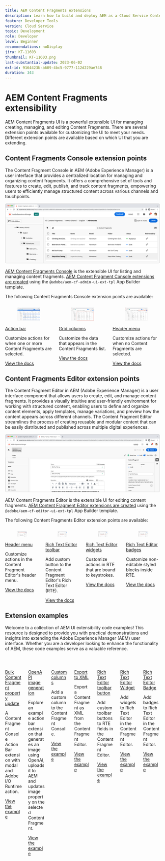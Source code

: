 ```yaml
---
title: AEM Content Fragments extensions
description: Learn how to build and deploy AEM as a Cloud Service Content Fragment extensions
feature: Developer Tools
version: Cloud Service
topic: Development
role: Developer
level: Beginner
recommendations: noDisplay
jira: KT-11603
thumbnail: KT-11603.png
last-substantial-update: 2023-06-02
exl-id: 9164423b-a609-4bc5-9777-112d229ae748
duration: 343
---
```

# AEM Content Fragments extensibility

AEM Content Fragments UI is a powerful extensible UI for managing creating, managing, and editing Content Fragments. There are several extension points available for customizing the UI to meet your needs. Different extension points are available based on which UI that you are extending.

## Content Fragments Console extension points

The Content Fragment Console in AEM (Adobe Experience Manager) is a user interface that provides a centralized location for managing and organizing content fragments. It offers a comprehensive set of tools and features to create, edit, publish, and track content fragments, empowering users to efficiently manage structured content across various channels and touchpoints.

![Content Fragments Console](./assets/overview/cfc.png)

[AEM Content Fragments Console](https://experienceleague.adobe.com/docs/experience-manager-cloud-service/content/sites/administering/content-fragments/content-fragments-console.html) is the extensible UI for listing and managing content fragments. [AEM Content Fragment Console extensions are created](https://developer.adobe.com/uix/docs/services/aem-cf-console-admin/code-generation) using the `@adobe/aem-cf-admin-ui-ext-tpl` App Builder template.

The following Content Fragments Console extension points are available:

<div class="columns is-multiline">
      <div class="column is-half-tablet is-half-desktop is-one-third-widescreen" aria-label="Action bar">
        <div class="card" style="height: 100%">
          <div class="card-image">
            <figure class="image is-16by9">
              <a href="https://developer.adobe.com/uix/docs/services/aem-cf-console-admin/api/action-bar/" title="Action bar" tabindex="-1" target="_blank" rel="referrer">
                <img class="is-bordered-r-small" src="./assets/overview/cfc-action-bar.png" alt="Action bar">
              </a>
            </figure>
          </div>
          <div class="card-content is-padded-small">
            <div class="content">
              <p class="headline is-size-6 has-text-weight-bold"><a href="https://developer.adobe.com/uix/docs/services/aem-cf-console-admin/api/action-bar/" title="Action bar" target="_blank" rel="referrer">Action bar</a></p>
              <p class="is-size-6">Customize actions for when one or more Content Fragments are selected.</p>
              <a href="https://developer.adobe.com/uix/docs/services/aem-cf-console-admin/api/action-bar/" class="spectrum-Button spectrum-Button--outline spectrum-Button--primary spectrum-Button--sizeM" target="_blank" rel="referrer">
                <span class="spectrum-Button-label has-no-wrap has-text-weight-bold">View the docs</span>
              </a>
            </div>
          </div>
        </div>
      </div>
  <div class="column is-half-tablet is-half-desktop is-one-third-widescreen" aria-label="Grid columns">
    <div class="card" style="height: 100%">
      <div class="card-image">
        <figure class="image is-16by9">
          <a href="https://developer.adobe.com/uix/docs/services/aem-cf-console-admin/api/grid-columns/" title="Grid columns" tabindex="-1" target="_blank" rel="referrer">
            <img class="is-bordered-r-small" src="./assets/overview/cfc-grid-columns.png" alt="Grid columns">
          </a>
        </figure>
      </div>
      <div class="card-content is-padded-small">
        <div class="content">
          <p class="headline is-size-6 has-text-weight-bold"><a href="https://developer.adobe.com/uix/docs/services/aem-cf-console-admin/api/grid-columns/" title="Grid columns" target="_blank" rel="referrer">Grid columns</a></p>
          <p class="is-size-6">Customize the data that appears in the Content Fragments list.</p>
          <a href="https://developer.adobe.com/uix/docs/services/aem-cf-console-admin/api/grid-columns/" class="spectrum-Button spectrum-Button--outline spectrum-Button--primary spectrum-Button--sizeM" target="_blank" rel="referrer">
            <span class="spectrum-Button-label has-no-wrap has-text-weight-bold">View the docs</span>
          </a>
        </div>
      </div>
    </div>
  </div>
  <div class="column is-half-tablet is-half-desktop is-one-third-widescreen" aria-label="Header menu">
    <div class="card" style="height: 100%">
      <div class="card-image">
        <figure class="image is-16by9">
          <a href="https://developer.adobe.com/uix/docs/services/aem-cf-console-admin/api/header-menu/" title="Header menu" tabindex="-1" target="_blank" rel="referrer">
            <img class="is-bordered-r-small" src="./assets/overview/cfc-header-menu.png" alt="Header menu">
          </a>
        </figure>
      </div>
      <div class="card-content is-padded-small">
        <div class="content">
          <p class="headline is-size-6 has-text-weight-bold"><a href="https://developer.adobe.com/uix/docs/services/aem-cf-console-admin/api/header-menu/" title="Header menu" target="_blank" rel="referrer">Header menu</a></p>
          <p class="is-size-6">Customize actions for when no Content Fragments are selected.</p>
          <a href="https://developer.adobe.com/uix/docs/services/aem-cf-console-admin/api/header-menu/" class="spectrum-Button spectrum-Button--outline spectrum-Button--primary spectrum-Button--sizeM" target="_blank" rel="referrer">
            <span class="spectrum-Button-label has-no-wrap has-text-weight-bold">View the docs</span>
          </a>
        </div>
      </div>
    </div>
  </div>  
</div>

## Content Fragments Editor extension points

The Content Fragment Editor in AEM (Adobe Experience Manager) is a user interface component that allows users to create, edit, and manage content fragments. It provides a visually intuitive and user-friendly environment for working with structured content, enabling users to define and organize content elements, apply templates, manage variations, and preview how the content appears across different channels. The Content Fragment Editor streamlines the process of creating reusable and modular content that can be easily distributed and published across multiple digital experiences.

![Content Fragments Editor](./assets/overview/cfe.png)

AEM Content Fragments Editor is the extensible UI for editing content fragments. [AEM Content Fragment Editor extensions are created](https://developer.adobe.com/uix/docs/services/aem-cf-editor/code-generation/) using the `@adobe/aem-cf-editor-ui-ext-tpl` App Builder template.

The following Content Fragments Editor extension points are available:

<div class="columns is-multiline">
    <div class="column is-half-tablet is-half-desktop is-one-third-widescreen" aria-label="Header menu">
      <div class="card" style="height: 100%">
        <div class="card-image">
          <figure class="image is-16by9">
            <a href="https://developer.adobe.com/uix/docs/services/aem-cf-editor/api/header-menu" title="Header menu" tabindex="-1" target="_blank" rel="referrer">
              <img class="is-bordered-r-small" src="./assets/overview/cfe-header-menu.png" alt="Header menu">
            </a>
          </figure>
        </div>
        <div class="card-content is-padded-small">
          <div class="content">
            <p class="headline is-size-6 has-text-weight-bold"><a href="https://developer.adobe.com/uix/docs/services/aem-cf-editor/api/header-menu/" title="Header menu" target="_blank" rel="referrer">Header menu</a></p>
            <p class="is-size-6">Customize actions in the Content Fragment Editor's header menu.</p>
            <a href="https://developer.adobe.com/uix/docs/services/aem-cf-editor/api/header-menu" class="spectrum-Button spectrum-Button--outline spectrum-Button--primary spectrum-Button--sizeM" target="_blank" rel="referrer">
              <span class="spectrum-Button-label has-no-wrap has-text-weight-bold">View the docs</span>
            </a>
          </div>
        </div>
      </div>
    </div>
  <div class="column is-half-tablet is-half-desktop is-one-third-widescreen" aria-label="Rich Text Editor toolbar">
    <div class="card" style="height: 100%">
      <div class="card-image">
        <figure class="image is-16by9">
          <a href="https://developer.adobe.com/uix/docs/services/aem-cf-editor/api/rte-toolbar/" title="Rich Text Editor toolbar" tabindex="-1" target="_blank" rel="referrer">
            <img class="is-bordered-r-small" src="./assets/overview/cfe-rte-toolbar.png" alt="Rich Text Editor toolbar">
          </a>
        </figure>
      </div>
      <div class="card-content is-padded-small">
        <div class="content">
          <p class="headline is-size-6 has-text-weight-bold"><a href="https://developer.adobe.com/uix/docs/services/aem-cf-editor/api/rte-toolbar/" title="Rich Text Editor toolbar"  target="_blank" rel="referrer">Rich Text Editor toolbar</a></p>
          <p class="is-size-6">Add custom button to the Content Fragment Editor's Rich Text Editor (RTE).</p>
          <a href="https://developer.adobe.com/uix/docs/services/aem-cf-editor/api/rte-toolbar/" class="spectrum-Button spectrum-Button--outline spectrum-Button--primary spectrum-Button--sizeM" target="_blank" rel="referrer">
            <span class="spectrum-Button-label has-no-wrap has-text-weight-bold">View the docs</span>
          </a>
        </div>
      </div>
    </div>
  </div>

  <div class="column is-half-tablet is-half-desktop is-one-third-widescreen" aria-label="Rich Text Editor widgets">
    <div class="card" style="height: 100%">
      <div class="card-image">
        <figure class="image is-16by9">
          <a href="https://developer.adobe.com/uix/docs/services/aem-cf-editor/api/rte-widgets/" title="Rich Text Editor widgets" tabindex="-1"  target="_blank" rel="referrer">
            <img class="is-bordered-r-small" src="./assets/overview/cfe-rte-widgets.png" alt="Rich Text Editor widgets">
          </a>
        </figure>
      </div>
      <div class="card-content is-padded-small">
        <div class="content">
          <p class="headline is-size-6 has-text-weight-bold"><a href="https://developer.adobe.com/uix/docs/services/aem-cf-editor/api/rte-widgets/" title="Rich Text Editor widgets" target="_blank" rel="referrer">Rich Text Editor widgets</a></p>
          <p class="is-size-6">Customize actions in RTE that are bound to keystrokes.</p>
          <a href="https://developer.adobe.com/uix/docs/services/aem-cf-editor/api/rte-widgets/" class="spectrum-Button spectrum-Button--outline spectrum-Button--primary spectrum-Button--sizeM" target="_blank" rel="referrer">
            <span class="spectrum-Button-label has-no-wrap has-text-weight-bold">View the docs</span>
          </a>
        </div>
      </div>
    </div>
  </div>
  <div class="column is-half-tablet is-half-desktop is-one-third-widescreen" aria-label="Rich Text Editor badges">
    <div class="card" style="height: 100%">
      <div class="card-image">
        <figure class="image is-16by9">
          <a href="https://developer.adobe.com/uix/docs/services/aem-cf-editor/api/rte-badges/" title="Rich Text Editor badges" tabindex="-1" target="_blank" rel="referrer">
            <img class="is-bordered-r-small" src="./assets/overview/cfe-rte-badges.png" alt="Rich Text Editor badges">
          </a>
        </figure>
      </div>
      <div class="card-content is-padded-small">
        <div class="content">
          <p class="headline is-size-6 has-text-weight-bold"><a href="https://developer.adobe.com/uix/docs/services/aem-cf-editor/api/rte-badges/ " title="Rich Text Editor badges" target="_blank" rel="referrer">Rich Text Editor badges</a></p>
          <p class="is-size-6">Customize non-editable styled blocks inside RTE.</p>
          <a href="https://developer.adobe.com/uix/docs/services/aem-cf-editor/api/rte-badges/" class="spectrum-Button spectrum-Button--outline spectrum-Button--primary spectrum-Button--sizeM" target="_blank" rel="referrer">
            <span class="spectrum-Button-label has-no-wrap has-text-weight-bold">View the docs</span>
          </a>
        </div>
      </div>
    </div>
  </div>
</div>

## Extension examples

Welcome to a collection of AEM UI extensibility code examples! This resource is designed to provide you with practical demonstrations and insights into extending the Adobe Experience Manager (AEM) user interface. Whether you are a developer looking to enhance the functionality of AEM, these code examples serve as a valuable reference.

<div class="columns is-multiline">
  <div class="column is-half-tablet is-half-desktop is-one-third-widescreen" aria-label="Bulk property update">
    <div class="card" style="height: 100%">
      <div class="card-image">
        <figure class="image is-16by9">
          <a href="./examples/console-bulk-property-update.md" title="Bulk property update" tabindex="-1">
            <img class="is-bordered-r-small" src="./assets/../examples/assets/bulk-property-update/card.png" alt="Bulk property update">
          </a>
        </figure>
      </div>
      <div class="card-content is-padded-small">
        <div class="content">
          <p class="headline is-size-6 has-text-weight-bold"><a href="./examples/console-bulk-property-update.md" title="Bulk property update">Bulk Content Fragment property update</a></p>
          <p class="is-size-6">A Content Fragment Console Action Bar extension with modal and Adobe I/O Runtime action.</p>
          <a href="./examples/console-bulk-property-update.md" class="spectrum-Button spectrum-Button--outline spectrum-Button--primary spectrum-Button--sizeM">
            <span class="spectrum-Button-label has-no-wrap has-text-weight-bold">View the example</span>
          </a>
        </div>
      </div>
    </div>
  </div>
  <div class="column is-half-tablet is-half-desktop is-one-third-widescreen" aria-label="OpenAI-based image generation and upload to AEM extension">
        <div class="card" style="height: 100%">
            <div class="card-image">
                <figure class="image is-16by9">
                    <a href="./examples/console-image-generation-and-image-upload.md" title="OpenAI-based image generation and upload to AEM extension" tabindex="-1">
                        <img class="is-bordered-r-small" src="./examples/assets/digital-image-generation/card.png" alt="OpenAI-based image generation and upload to AEM extension">
                    </a>
                </figure>
            </div>
            <div class="card-content is-padded-small">
                <div class="content">
                    <p class="headline is-size-6 has-text-weight-bold"><a href="./examples/console-image-generation-and-image-upload.md" title="OpenAI-based image generation and upload to AEM extension">OpenAPI image generation</a></p>
                    <p class="is-size-6">Explore an example action bar extension that generates an image using OpenAI, uploads it to AEM and updates image property on the selected Content Fragment.</p>
                    <a href="./examples/console-image-generation-and-image-upload.md" class="spectrum-Button spectrum-Button--outline spectrum-Button--primary spectrum-Button--sizeM">
                        <span class="spectrum-Button-label has-no-wrap has-text-weight-bold">View the example</span>
                    </a>
                </div>
            </div>
        </div>
    </div>    
  <div class="column is-half-tablet is-half-desktop is-one-third-widescreen" aria-label="Custom columns">
    <div class="card" style="height: 100%">
      <div class="card-image">
        <figure class="image is-16by9">
          <a href="./examples/custom-grid-columns.md" title="Custom columns" tabindex="-1">
            <img class="is-bordered-r-small" src="./examples/assets/custom-grid-columns/card.png" alt="Custom columns">
          </a>
        </figure>
      </div>
      <div class="card-content is-padded-small">
        <div class="content">
          <p class="headline is-size-6 has-text-weight-bold"><a href="./examples/custom-grid-columns.md" title="Custom columns">Custom columns</a></p>
          <p class="is-size-6">Add a custom column to the Content Fragment Console.</p>
          <a href="./examples/custom-grid-columns.md" class="spectrum-Button spectrum-Button--outline spectrum-Button--primary spectrum-Button--sizeM">
            <span class="spectrum-Button-label has-no-wrap has-text-weight-bold">View the example</span>
          </a>
        </div>
      </div>
    </div>
  </div>    
  <div class="column is-half-tablet is-half-desktop is-one-third-widescreen" aria-label="Export to XML">
    <div class="card" style="height: 100%">
      <div class="card-image">
        <figure class="image is-16by9">
          <a href="./examples/editor-export-to-xml.md" title="Export to XML" tabindex="-1">
            <img class="is-bordered-r-small" src="./examples/assets/export-to-xml/card.png" alt="Export to XML">
          </a>
        </figure>
      </div>
      <div class="card-content is-padded-small">
        <div class="content">
          <p class="headline is-size-6 has-text-weight-bold"><a href="./examples/editor-export-to-xml.md" title="Export to XML">Export to XML</a></p>
          <p class="is-size-6">Export a Content Fragment as XML from the Content Fragment Editor.</p>
          <a href="./examples/editor-export-to-xml.md" class="spectrum-Button spectrum-Button--outline spectrum-Button--primary spectrum-Button--sizeM">
            <span class="spectrum-Button-label has-no-wrap has-text-weight-bold">View the example</span>
          </a>
        </div>
      </div>
    </div>
  </div>    
  <div class="column is-half-tablet is-half-desktop is-one-third-widescreen" aria-label="Rich Text Editor toolbar button">
    <div class="card" style="height: 100%">
      <div class="card-image">
        <figure class="image is-16by9">
          <a href="./examples/editor-rte-toolbar.md" title="Rich Text Editor toolbar button" tabindex="-1">
            <img class="is-bordered-r-small" src="./examples/assets/rte/rte-toolbar-card.png" alt="Rich Text Editor toolbar button">
          </a>
        </figure>
      </div>
      <div class="card-content is-padded-small">
        <div class="content">
          <p class="headline is-size-6 has-text-weight-bold"><a href="./examples/editor-rte-toolbar.md" title="Rich Text Editor toolbar button">Rich Text Editor toolbar button</a></p>
          <p class="is-size-6">Add custom toolbar buttons to RTE fields in the Content Fragment Editor.</p>
          <a href="./examples/editor-rte-toolbar.md" class="spectrum-Button spectrum-Button--outline spectrum-Button--primary spectrum-Button--sizeM">
            <span class="spectrum-Button-label has-no-wrap has-text-weight-bold">View the example</span>
          </a>
        </div>
      </div>
    </div>
  </div>   
  <div class="column is-half-tablet is-half-desktop is-one-third-widescreen" aria-label="Rich Text Editor Widget">
    <div class="card" style="height: 100%">
      <div class="card-image">
        <figure class="image is-16by9">
          <a href="./examples/editor-rte-widget.md" title="Rich Text Editor Widget" tabindex="-1">
            <img class="is-bordered-r-small" src="./examples/assets/rte/rte-widget-card.png" alt="Rich Text Editor Widget">
          </a>
        </figure>
      </div>
      <div class="card-content is-padded-small">
        <div class="content">
          <p class="headline is-size-6 has-text-weight-bold"><a href="./examples/editor-rte-toolbar.md" title="Rich Text Editor Widget">Rich Text Editor Widget</a></p>
          <p class="is-size-6">Add widgets to Rich Text Editor in the Content Fragment Editor.</p>
          <a href="./examples/editor-rte-widget.md" class="spectrum-Button spectrum-Button--outline spectrum-Button--primary spectrum-Button--sizeM">
            <span class="spectrum-Button-label has-no-wrap has-text-weight-bold">View the example</span>
          </a>
        </div>
      </div>
    </div>
  </div>   
  <div class="column is-half-tablet is-half-desktop is-one-third-widescreen" aria-label="Rich Text Editor Badge">
    <div class="card" style="height: 100%">
      <div class="card-image">
        <figure class="image is-16by9">
          <a href="./examples/editor-rte-badges.md" title="Rich Text Editor Badge" tabindex="-1">
            <img class="is-bordered-r-small" src="./examples/assets/rte/rte-badge-card.png" alt="Rich Text Editor Badge">
          </a>
        </figure>
      </div>
      <div class="card-content is-padded-small">
        <div class="content">
          <p class="headline is-size-6 has-text-weight-bold"><a href="./examples/editor-rte-badges.md" title="Rich Text Editor Badge">Rich Text Editor Badge</a></p>
          <p class="is-size-6">Add badges to Rich Text Editor in the Content Fragment Editor.</p>
          <a href="./examples/editor-rte-badges.md" class="spectrum-Button spectrum-Button--outline spectrum-Button--primary spectrum-Button--sizeM">
            <span class="spectrum-Button-label has-no-wrap has-text-weight-bold">View the example</span>
          </a>
        </div>
      </div>
    </div>
  </div> 
</div>
